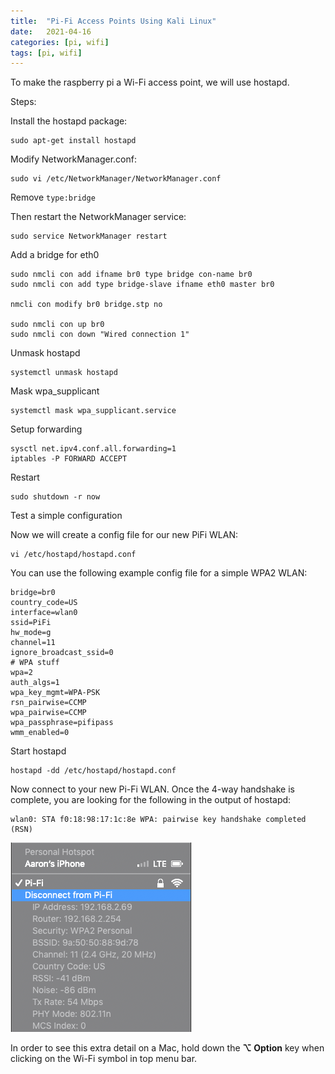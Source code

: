 ```yaml
---
title:  "Pi-Fi Access Points Using Kali Linux"
date:   2021-04-16
categories: [pi, wifi]
tags: [pi, wifi]
---
```

To make the raspberry pi a Wi-Fi access point, we will use hostapd. 

Steps:

Install the hostapd package:

```
sudo apt-get install hostapd
```


Modify NetworkManager.conf:

```
sudo vi /etc/NetworkManager/NetworkManager.conf
```

Remove `type:bridge`

Then restart the NetworkManager service:

```
sudo service NetworkManager restart
```


Add a bridge for eth0
```
sudo nmcli con add ifname br0 type bridge con-name br0
sudo nmcli con add type bridge-slave ifname eth0 master br0

nmcli con modify br0 bridge.stp no

sudo nmcli con up br0
sudo nmcli con down "Wired connection 1"
```

Unmask hostapd
```
systemctl unmask hostapd
```

Mask wpa_supplicant
```
systemctl mask wpa_supplicant.service
```

Setup forwarding
```
sysctl net.ipv4.conf.all.forwarding=1
iptables -P FORWARD ACCEPT
```

Restart
```
sudo shutdown -r now
```

Test a simple configuration

Now we will create a config file for our new PiFi WLAN:

```
vi /etc/hostapd/hostapd.conf
```

You can use the following example config file for a simple WPA2 WLAN:
```
bridge=br0
country_code=US
interface=wlan0
ssid=PiFi
hw_mode=g
channel=11
ignore_broadcast_ssid=0
# WPA stuff
wpa=2
auth_algs=1
wpa_key_mgmt=WPA-PSK
rsn_pairwise=CCMP
wpa_pairwise=CCMP
wpa_passphrase=pifipass
wmm_enabled=0
```

Start hostapd
```
hostapd -dd /etc/hostapd/hostapd.conf
```

Now connect to your new Pi-Fi WLAN. Once the 4-way handshake is complete, you are looking for the following in the output of hostapd:
```
wlan0: STA f0:18:98:17:1c:8e WPA: pairwise key handshake completed (RSN)
```

![Pi-Fi WLAN Details](/images/Pi-fi.png)

In order to see this extra detail on a Mac, hold down the **⌥ Option** key when clicking on the Wi-Fi symbol in top menu bar.
